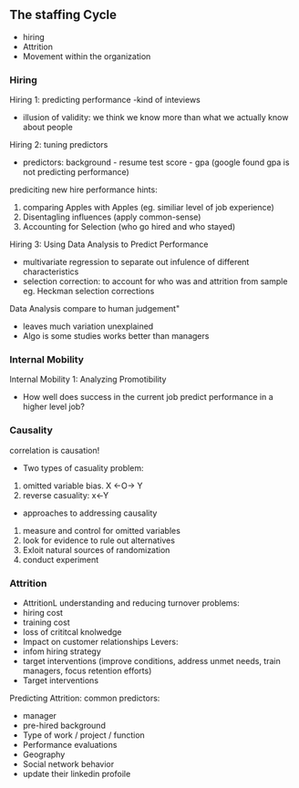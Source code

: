## The staffing Cycle
- hiring
- Attrition
- Movement within the organization


### Hiring
Hiring 1: predicting performance
 -kind of inteviews
 - illusion of validity: we think we know more than what we actually know about people
 
Hiring 2: tuning predictors
 - predictors: 
    background - resume
    test score - gpa (google found gpa is not predicting performance)
    
prediciting new hire performance hints:
1. comparing Apples with Apples (eg. similiar level of job experience)
2. Disentagling influences (apply common-sense)
3. Accounting for Selection (who go hired and who stayed)

Hiring 3: Using Data Analysis to Predict Performance
- multivariate regression to separate out infulence of different characteristics
- selection correction: to account for who was and attrition from sample eg. Heckman selection corrections

Data Analysis compare to human judgement"
- leaves much variation unexplained
- Algo is some studies works better than managers

### Internal Mobility

Internal Mobility 1: Analyzing Promotibility
- How well does success in the current job predict performance in a
higher level job?

### Causality
correlation is causation!
- Two types of casuality problem:
 1. omitted variable bias.  X <-O-> Y
 2. reverse casuality: x<-Y
- approaches to addressing causality
1. measure and control for omitted variables
2. look for evidence to rule out alternatives
3. Exloit natural sources of randomization
4. conduct experiment

### Attrition

- AttritionL understanding and reducing turnover
problems:
 - hiring cost
 - training cost
 - loss of crititcal knolwedge
 - Impact on customer relationships
Levers:
 - infom hiring strategy
 - target interventions (improve conditions, address unmet needs, train managers, focus retention efforts)
 - Target interventions

Predicting Attrition:
common predictors:
 - manager
 - pre-hired background
 - Type of work / project / function
 - Performance evaluations
 - Geography
 - Social network behavior
 - update their linkedin profoile
